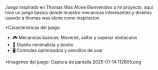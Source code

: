 Juego inspirado en Thomas Was Alone
Bienvenidos a mi proyecto, aqui hice un juego basico donde muestro mecanicas interesantes y diseños usando a thomas was alone como inspiracion

*Caracteristicas del juego:
- 🎮 Mecanicas basicas: Moverse, saltar y superar obstaculos
- 🌟 Diseño minimalista y bonito
- 🖥️ Controles optimizados y sencillos de usar

*Imagenes del juego:
Captura de pantalla 2025-01-14 112605.png

